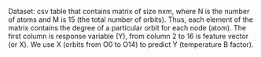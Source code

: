 Dataset: csv table that contains matrix of size nxm, where N is the number of atoms and M is 15 (the total number of orbits). Thus, each element of the matrix contains the degree of a particular orbit for each node (atom).
The first column is response variable (Y), from column 2 to 16 is feature vector (or X). We use X (orbits from O0 to O14) to predict Y (temperature B factor). 

